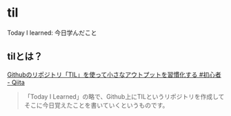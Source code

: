 # til
Today I learned: 今日学んだこと

## tilとは？
[Githubのリポジトリ「TIL」を使って小さなアウトプットを習慣化する #初心者 - Qiita](https://qiita.com/nemui_/items/239335b4ed0c3c797add)
> 「Today I Learned」の略で、Github上にTILというリポジトリを作成してそこに今日覚えたことを書いていくというものです。
